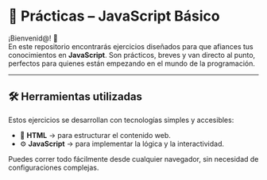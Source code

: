 # 🚀 Prácticas – JavaScript Básico

¡Bienvenid@! 👋  
En este repositorio encontrarás ejercicios diseñados para que afiances tus conocimientos en **JavaScript**. Son prácticos, breves y van directo al punto, perfectos para quienes están empezando en el mundo de la programación.

---

## 🛠 Herramientas utilizadas

Estos ejercicios se desarrollan con tecnologías simples y accesibles:

- 📄 **HTML** → para estructurar el contenido web.  
- ⚙️ **JavaScript** → para implementar la lógica y la interactividad.

Puedes correr todo fácilmente desde cualquier navegador, sin necesidad de configuraciones complejas.
